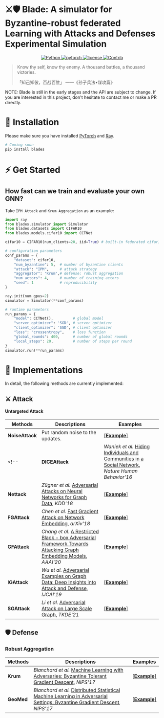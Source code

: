# ⚔🛡 **Blade**: A simulator for Byzantine-robust federated Learning with Attacks and Defenses Experimental Simulation

<!-- <p align="center">
  <img width = "450" height = "150" src="https://github.com/
" alt="banner"/>
  <br/>
</p> -->

<p align=center>
  <a href="https://www.python.org/downloads/release/python-360/">
    <img src="https://img.shields.io/badge/Python->=3.9-3776AB?logo=python" alt="Python">
  </a>    
  <a href="https://github.com/pytorch/pytorch">
    <img src="https://img.shields.io/badge/PyTorch->=1.8-FF6F00?logo=pytorch" alt="pytorch">
  </a>   
  <!-- <a href="https://pypi.org/project/graphwar/">
    <img src="https://badge.fury.io/py/graphwar.png" alt="pypi">
  </a>        -->
  <a href="https://github.com/EdisonLeeeee/GraphWar/blob/master/LICENSE">
    <img src="https://img.shields.io/github/license/EdisonLeeeee/GraphWar" alt="license">
    <img src="https://img.shields.io/badge/Contributions-Welcome-278ea5" alt="Contrib"/>    
  </a>       
</p>
                                                                   

> Know thy self, know thy enemy. A thousand battles, a thousand victories.
> 
> 「知己知彼，百战百胜」 ——《孙子兵法•谋攻篇》


NOTE: Blade is still in the early stages and the API are subject to change.
If you are interested in this project, don't hesitate to contact me or make a PR directly.

# 🚀 Installation

Please make sure you have installed [PyTorch](https://pytorch.org) and [Ray](https://docs.ray.io/en/latest/).


```bash
# Coming soon
pip install blades
```

<!-- or

```bash
# Recommended
git clone https://github.com/EdisonLeeeee/GraphWar.git && cd GraphWar
pip install -e . --verbose
``` -->

<!-- where `-e` means "editable" mode so you don't have to reinstall every time you make changes. -->

# ⚡ Get Started


## How fast can we train and evaluate your own GNN?
Take `IPM Attack` and `Krum Aggregation` as an example:
```python
import ray
from blades.simulator import Simulator
from blades.datasets import CIFAR10
from blades.models.cifar10 import CCTNet

cifar10 = CIFAR10(num_clients=20, iid=True) # built-in federated cifar10 dataset

# configuration parameters
conf_params = {
    "dataset": cifar10,
    "num_byzantine": 5,  # number of byzantine clients
    "attack": "IPM",     # attack strategy
    "aggregator": "Krum",# defense: robust aggregation
    "num_actors": 4,     # number of training actors
    "seed": 1            # reproducibility
}

ray.init(num_gpus=2)
simulator = Simulator(**conf_params)

# runtime parameters
run_params = {
    "model": CCTNet(),         # global model
    "server_optimizer": 'SGD', # server optimizer
    "client_optimizer": 'SGD', # client optimizer
    "loss": "crossentropy",    # loss function
    "global_rounds": 400,      # number of global rounds
    "local_steps": 20,         # number of steps per round
}
simulator.run(**run_params)
```


# 👀 Implementations

In detail, the following methods are currently implemented:

## ⚔ Attack

#### Untargeted Attack

| Methods          | Descriptions                                                                                                                                           | Examples                                                                                                        |
| ---------------- | ------------------------------------------------------------------------------------------------------------------------------------------------------ | --------------------------------------------------------------------------------------------------------------- |
| **NoiseAttack** | Put random noise to the updates.                                                                                            | [[**Example**]](https://github.com/bladesteam/blades/blob/master/src/blades/attackers/noiseclient.py) |
<!-- | **DICEAttack**   | *Waniek et al.* [Hiding Individuals and Communities in a Social Network](https://arxiv.org/abs/1608.00375), *Nature Human Behavior'16*                 | [[**Example**]](https://github.com/EdisonLeeeee/GraphWar/blob/master/examples/attack/targeted/dice_attack.py)   |
| **Nettack**      | *Zügner et al.* [Adversarial Attacks on Neural Networks for Graph Data](https://arxiv.org/abs/1805.07984), *KDD'18*                                    | [[**Example**]](https://github.com/EdisonLeeeee/GraphWar/blob/master/examples/attack/targeted/nettack.py)       |
| **FGAttack**     | *Chen et al.* [Fast Gradient Attack on Network Embedding](https://arxiv.org/abs/1809.02797), *arXiv'18*                                                | [[**Example**]](https://github.com/EdisonLeeeee/GraphWar/blob/master/examples/attack/targeted/fg_attack.py)     |
| **GFAttack**     | *Chang et al*.  [A Restricted Black - box Adversarial Framework Towards Attacking Graph Embedding Models](https://arxiv.org/abs/1908.01297), *AAAI'20* | [[**Example**]](https://github.com/EdisonLeeeee/GraphWar/blob/master/examples/attack/targeted/gf_attack.py)     |
| **IGAttack**     | *Wu et al.* [Adversarial Examples on Graph Data: Deep Insights into Attack and Defense](https://arxiv.org/abs/1903.01610), *IJCAI'19*                  | [[**Example**]](https://github.com/EdisonLeeeee/GraphWar/blob/master/examples/attack/targeted/ig_attack.py)     |
| **SGAttack**     | *Li et al.* [ Adversarial Attack on Large Scale Graph](https://arxiv.org/abs/2009.03488), *TKDE'21*                                                    | [[**Example**]](https://github.com/EdisonLeeeee/GraphWar/blob/master/examples/attack/targeted/sg_attack.py)     | -->




## 🛡 Defense

### Robust Aggregation

| Methods   | Descriptions                                                                                                                               | Examples                                                                                       |
| --------- | ------------------------------------------------------------------------------------------------------------------------------------------ | ---------------------------------------------------------------------------------------------- |
| **Krum**   | *Blanchard et al.* [Machine Learning with Adversaries: Byzantine Tolerant Gradient Descent](https://proceedings.neurips.cc/paper/2017/hash/f4b9ec30ad9f68f89b29639786cb62ef-Abstract.html), *NIPS'17*              | [[**Example**]](https://github.com/EdisonLeeeee/GraphWar/blob/master/examples/models/gcn.py)   |
| **GeoMed**   | *Blanchard et al.* [Distributed Statistical Machine Learning in Adversarial Settings: Byzantine Gradient Descent](https://arxiv.org/abs/1705.05491), *NIPS'17*              | [[**Example**]](https://github.com/EdisonLeeeee/GraphWar/blob/master/examples/models/gcn.py)   |

<!-- 
# ❓ Known Issues
+ Despite our best efforts, we still had difficulty reproducing the results of [GNNGUARD](https://arxiv.org/abs/2006.08149) in the paper. If you find any problems, please don't hesitate to contact me.
+ Untargeted attacks are suffering from performance degradation, as also in DeepRobust, when a validation set is used during training with model picking. Such phenomenon has also been revealed in [Black-box Gradient Attack on Graph Neural Networks: Deeper Insights in Graph-based Attack and Defense](https://arxiv.org/abs/2104.15061). -->
